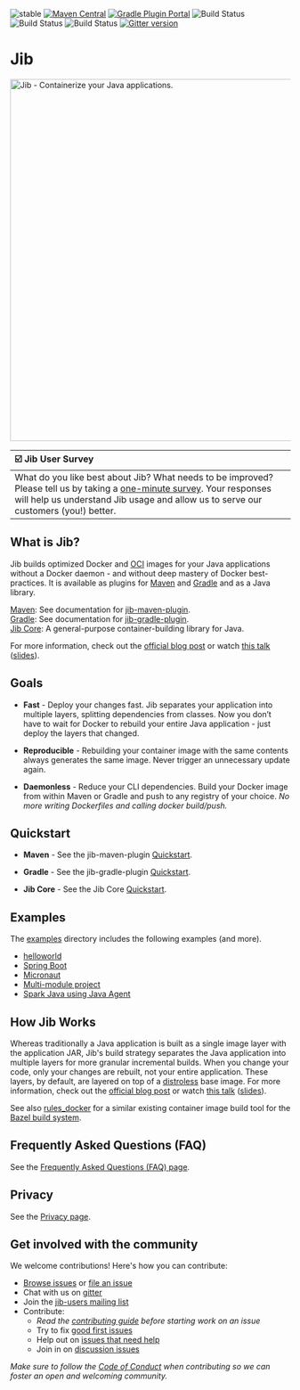 ![stable](https://img.shields.io/badge/stability-stable-brightgreen.svg)
[![Maven Central](https://img.shields.io/maven-metadata/v/http/central.maven.org/maven2/com/google/cloud/tools/jib-maven-plugin/maven-metadata.xml.svg?colorB=007ec6)](https://maven-badges.herokuapp.com/maven-central/com.google.cloud.tools/jib-maven-plugin)
[![Gradle Plugin Portal](https://img.shields.io/maven-metadata/v/https/plugins.gradle.org/m2/com/google/cloud/tools/jib/com.google.cloud.tools.jib.gradle.plugin/maven-metadata.xml.svg?colorB=007ec6&label=gradle)](https://plugins.gradle.org/plugin/com.google.cloud.tools.jib)
![Build Status](https://storage.googleapis.com/cloud-tools-for-java-kokoro-build-badges/jib-ubuntu-master-orb.svg)
![Build Status](https://storage.googleapis.com/cloud-tools-for-java-kokoro-build-badges/jib-windows-master-orb.svg)
![Build Status](https://storage.googleapis.com/cloud-tools-for-java-kokoro-build-badges/jib-macos-master-orb.svg)
[![Gitter version](https://img.shields.io/gitter/room/gitterHQ/gitter.svg)](https://gitter.im/google/jib)

# Jib

<image src="https://github.com/GoogleContainerTools/jib/raw/master/logo/jib-build-docker-java-container-image.png" alt="Jib - Containerize your Java applications." width="650px" />


| ☑️  Jib User Survey |
| :----- |
| What do you like best about Jib? What needs to be improved? Please tell us by taking a [one-minute survey](https://forms.gle/YRFeamGj51xmgnx28). Your responses will help us understand Jib usage and allow us to serve our customers (you!) better. |

## What is Jib?

Jib builds optimized Docker and [OCI](https://github.com/opencontainers/image-spec) images for your Java applications without a Docker daemon - and without deep mastery of Docker best-practices. It is available as plugins for [Maven](jib-maven-plugin) and [Gradle](jib-gradle-plugin) and as a Java library.

[Maven](https://maven.apache.org/): See documentation for [jib-maven-plugin](jib-maven-plugin).\
[Gradle](https://gradle.org/): See documentation for [jib-gradle-plugin](jib-gradle-plugin).\
[Jib Core](jib-core): A general-purpose container-building library for Java.

For more information, check out the [official blog post](https://cloudplatform.googleblog.com/2018/07/introducing-jib-build-java-docker-images-better.html) or watch [this talk](https://www.youtube.com/watch?v=H6gR_Cv4yWI) ([slides](https://speakerdeck.com/coollog/build-containers-faster-with-jib-a-google-image-build-tool-for-java-applications)).

## Goals

* **Fast** - Deploy your changes fast. Jib separates your application into multiple layers, splitting dependencies from classes. Now you don’t have to wait for Docker to rebuild your entire Java application - just deploy the layers that changed.

* **Reproducible** - Rebuilding your container image with the same contents always generates the same image. Never trigger an unnecessary update again.

* **Daemonless** - Reduce your CLI dependencies. Build your Docker image from within Maven or Gradle and push to any registry of your choice. *No more writing Dockerfiles and calling docker build/push.*

## Quickstart

* **Maven** - See the jib-maven-plugin [Quickstart](jib-maven-plugin#quickstart).

* **Gradle** - See the jib-gradle-plugin [Quickstart](jib-gradle-plugin#quickstart).

* **Jib Core** - See the Jib Core [Quickstart](jib-core#adding-jib-core-to-your-build).

## Examples

The [examples](examples) directory includes the following examples (and more).
   * [helloworld](examples/helloworld)
   * [Spring Boot](examples/spring-boot)
   * [Micronaut](examples/micronaut)
   * [Multi-module project](examples/multi-module)
   * [Spark Java using Java Agent](examples/java-agent)

## How Jib Works

Whereas traditionally a Java application is built as a single image layer with the application JAR, Jib's build strategy separates the Java application into multiple layers for more granular incremental builds. When you change your code, only your changes are rebuilt, not your entire application. These layers, by default, are layered on top of a [distroless](https://github.com/GoogleCloudPlatform/distroless) base image. For more information, check out the [official blog post](https://cloudplatform.googleblog.com/2018/07/introducing-jib-build-java-docker-images-better.html) or watch [this talk](https://www.youtube.com/watch?v=H6gR_Cv4yWI) ([slides](https://speakerdeck.com/coollog/build-containers-faster-with-jib-a-google-image-build-tool-for-java-applications)).

See also [rules_docker](https://github.com/bazelbuild/rules_docker) for a similar existing container image build tool for the [Bazel build system](https://github.com/bazelbuild/bazel).

## Frequently Asked Questions (FAQ)

See the [Frequently Asked Questions (FAQ) page](docs/faq.md).

## Privacy

See the [Privacy page](docs/privacy.md).

## Get involved with the community

We welcome contributions! Here's how you can contribute:

* [Browse issues](https://github.com/GoogleContainerTools/jib/issues) or [file an issue](https://github.com/GoogleContainerTools/jib/issues/new)
* Chat with us on [gitter](https://gitter.im/google/jib)
* Join the [jib-users mailing list](https://groups.google.com/forum/#!forum/jib-users)
* Contribute:
  * *Read the [contributing guide](https://github.com/GoogleContainerTools/jib/blob/master/CONTRIBUTING.md) before starting work on an issue*
  * Try to fix [good first issues](https://github.com/GoogleContainerTools/jib/labels/good%20first%20issue)
  * Help out on [issues that need help](https://github.com/GoogleContainerTools/jib/labels/help%20wanted)
  * Join in on [discussion issues](https://github.com/GoogleContainerTools/jib/labels/discuss)
<!--  * Read the [style guide] -->
*Make sure to follow the [Code of Conduct](https://github.com/GoogleContainerTools/jib/blob/master/CODE_OF_CONDUCT.md) when contributing so we can foster an open and welcoming community.*
